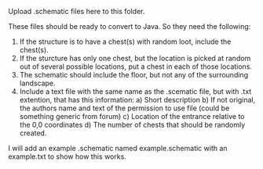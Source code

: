 Upload .schematic files here to this folder.

These files should be ready to convert to Java. So they need the following:
1) If the structure is to have a chest(s) with random loot, include the chest(s).
2) If the sturcture has only one chest, but the location is picked at random out of several possible locations, put a chest in each of those locations.
3) The schematic should include the floor, but not any of the surrounding landscape.
4) Include a text file with the same name as the .scematic file, but with .txt extention, that has this information:
  a) Short description
  b) If not original, the authors name and text of the permission to use file (could be something generic from forum)
  c) Location of the entrance relative to the 0,0 coordinates
  d) The number of chests that should be randomly created.

I will add an example .schematic named example.schematic with an example.txt to show how this works.